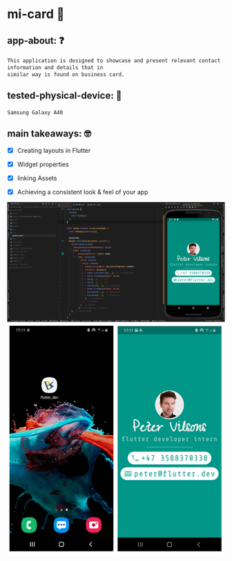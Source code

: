 # mi-card 👔

## app-about: ❓

    This application is designed to showcase and present relevant contact information and details that in
    similar way is found on business card.

## tested-physical-device: 📲

    Samsung Galaxy A40

## main takeaways: 🤓

- [x] Creating layouts in Flutter

- [x] Widget properties

- [x] linking Assets

- [x] Achieving a consistent look & feel of your app

![app-preview](lib/01-preview-mi-card.jpg.png)
![app-preview](lib/02-app-preview.png)
